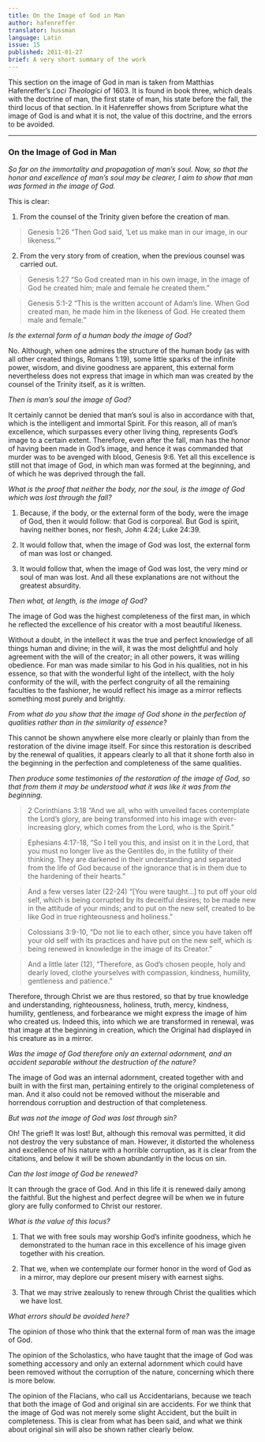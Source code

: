 ```yaml
---
title: On the Image of God in Man
author: hafenreffer
translator: hussman
language: Latin
issue: 15
published: 2011-01-27
brief: A very short summary of the work
---
```


This section on the image of God in man is taken from Matthias Hafenreffer’s *Loci Theologici* of 1603. It is found in book three, which deals with the doctrine of man, the first state of man, his state before the fall, the third locus of that section. In it Hafenreffer shows from Scripture what the image of God is and what it is not, the value of this doctrine, and the errors to be avoided.

---

### On the Image of God in Man ###

*So far on the immortality and propagation of man’s soul. Now, so that the honor and excellence of man’s soul may be clearer, I aim to show that man was formed in the image of God.*

This is clear:

1. From the counsel of the Trinity given before the creation of man.

>Genesis 1:26 “Then God said, ‘Let us make man in our image, in our likeness.’”

2. From the very story from of creation, when the previous counsel was carried out.

>Genesis 1:27 “So God created man in his own image, in the image of God he created 			him; male and female he created them.”

>Genesis 5:1-2 “This is the written account of Adam’s line. When God created man, he 			made him in the likeness of God. He created them male and female.”

*Is the external form of a human body the image of God?*

No. Although, when one admires the structure of the human body (as with all other created things, Romans 1:19), some little sparks of the infinite power, wisdom, and divine goodness are apparent, this external form nevertheless does not express that image in which man was created by the counsel of the Trinity itself, as it is written. 

*Then is man’s soul the image of God?*

It certainly cannot be denied that man’s soul is also in accordance with that, which is the intelligent and immortal Spirit. For this reason, all of man’s excellence, which surpasses every other living thing, represents God’s image to a certain extent. Therefore, even after the fall, man has the honor of having been made in God’s image, and hence it was commanded that murder was to be avenged with blood, Genesis 9:6. Yet all this excellence is still not that image of God, in which man was formed at the beginning, and of which he was deprived through the fall. 

*What is the proof that neither the body, nor the soul, is the image of God which was lost through the fall?*

1. Because, if the body, or the external form of the body, were the image of God, then it would follow: that God is corporeal. But God is spirit, having neither bones, nor flesh, John 4:24; Luke 24:39. 

2. It would follow that, when the image of God was lost, the external form of man was lost or changed. 

3. It would follow that, when the image of God was lost, the very mind or soul of man was lost. And all these explanations are not without the greatest absurdity. 

*Then what, at length, is the image of God?*

The image of God was the highest completeness of the first man, in which he reflected the excellence of his creator with a most beautiful likeness.

Without a doubt, in the intellect it was the true and perfect knowledge of all things human and divine; in the will, it was the most delightful and holy agreement with the will of the creator; in all other powers, it was willing obedience. For man was made similar to his God in his qualities, not in his essence, so that with the wonderful light of the intellect, with the holy conformity of the will, with the perfect congruity of all the remaining faculties to the fashioner, he would reflect his image as a mirror reflects something most purely and brightly.

*From what do you show that the image of God shone in the perfection of qualities rather than in the similarity of essence?*

This cannot be shown anywhere else more clearly or plainly than from the restoration of the divine image itself. For since this restoration is described by the renewal of qualities, it appears clearly to all that it shone forth also in the beginning in the perfection and completeness of the same qualities.

*Then produce some testimonies of the restoration of the image of God, so that from them it may be understood what it was like it was from the beginning.*

>2 Corinthians 3:18 “And we all, who with unveiled faces contemplate the Lord’s glory, are being transformed into his image with ever-increasing glory, which comes from the Lord, who is the Spirit.” 

>Ephesians 4:17-18, “So I tell you this, and insist on it in the Lord, that you must no longer live as the Gentiles do, in the futility of their thinking. They are darkened in their understanding and separated from the life of God because of the ignorance that is in them due to the hardening of their hearts.”

>And a few verses later (22-24) “[You were taught…] to put off your old self, which is being corrupted by its deceitful desires; to be made new in the attitude of your minds; and to put on the new self, created to be like God in true righteousness and holiness.”

>Colossians 3:9-10, “Do not lie to each other, since you have taken off your old self with its practices and have put on the new self, which is being renewed in knowledge in the image of its Creator.”

>And a little later (12), “Therefore, as God’s chosen people, holy and dearly loved, clothe yourselves with compassion, kindness, humility, gentleness and patience.”

Therefore, through Christ we are thus restored, so that by true knowledge and understanding, righteousness, holiness, truth, mercy, kindness, humility, gentleness, and forbearance we might express the image of him who created us. Indeed this, into which we are transformed in renewal, was that image at the beginning in creation, which the Original had displayed in his creature as in a mirror. 

*Was the image of God therefore only an external adornment, and an accident separable without the destruction of the nature?*

The image of God was an internal adornment, created together with and built in with the first man, pertaining entirely to the original completeness of man. And it also could not be removed without the miserable and horrendous corruption and destruction of that completeness. 

*But was not the image of God was lost through sin?*

Oh! The grief! It was lost! But, although this removal was permitted, it did not destroy the very substance of man. However, it distorted the wholeness and excellence of his nature with a horrible corruption, as it is clear from the citations, and below it will be shown abundantly in the locus on sin. 

*Can the lost image of God be renewed?*

It can through the grace of God. And in this life it is renewed daily among the faithful. But the highest and perfect degree will be when we in future glory are fully conformed to Christ our restorer. 

*What is the value of this locus?*

1. That we with free souls may worship God’s infinite goodness, which he demonstrated to the human race in this excellence of his image given together with his creation. 

2. That we, when we contemplate our former honor in the word of God as in a mirror, may deplore our present misery with earnest sighs.

3. That we may strive zealously to renew through Christ the qualities which we have lost.

*What errors should be avoided here?*

The opinion of those who think that the external form of man was the image of God.

The opinion of the Scholastics, who have taught that the image of God was something accessory and only an external adornment which could have been removed without the corruption of the nature, concerning which there is more below.

The opinion of the Flacians, who call us Accidentarians, because we teach that both the image of God and original sin are accidents. For we think that the image of God was not merely some slight Accident, but the built in completeness. This is clear from what has been said, and what we think about original sin will also be shown rather clearly below.